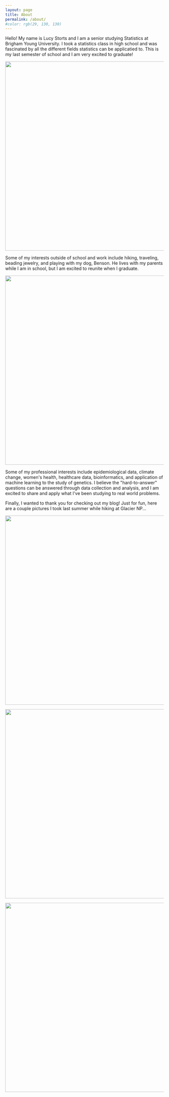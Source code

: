 ```yaml
---
layout: page
title: About
permalink: /about/
#color: rgb(29, 130, 130)
---
```


Hello! My name is Lucy Storts and I am a senior studying Statistics at Brigham Young University. I took a statistics class in high school and was fascinated by all the different fields statistics can be applicatied to. This is my last semester of school and I am very excited to graduate!

<img src="https://raw.githubusercontent.com/lucystorts/statsblog/tree/myblog/images/picofme.jpg" alt="" style="width:600px;"/>

Some of my interests outside of school and work include hiking, traveling, beading jewelry, and playing with my dog, Benson. He lives with my parents while I am in school, but I am excited to reunite when I graduate. 

<img src="https://raw.githubusercontent.com/lucystorts/statsblog/tree/myblog/images/benson.jpg" alt="" style="width:600px;"/>

Some of my professional interests include epidemiological data, climate change, women's health, healthcare data, bioinformatics, and application of machine learning to the study of genetics. I believe the "hard-to-answer" questions can be answered through data collection and analysis, and I am excited to share and apply what I've been studying to real world problems. 

Finally, I wanted to thank you for checking out my blog! Just for fun, here are a couple pictures I took last summer while hiking at Glacier NP...

<img src="https://raw.githubusercontent.com/lucystorts/statsblog/tree/myblog/images/glaciernp1.jpg" alt="" style="width:600px;"/> <br>

<img src="https://raw.githubusercontent.com/lucystorts/statsblog/tree/myblog/images/glaciernp2.jpg" alt="" style="width:600px;"/> <br>

<img src="https://raw.githubusercontent.com/lucystorts/statsblog/tree/myblog/images/glaciernp3.jpg" alt="" style="width:600px;"/> <br>